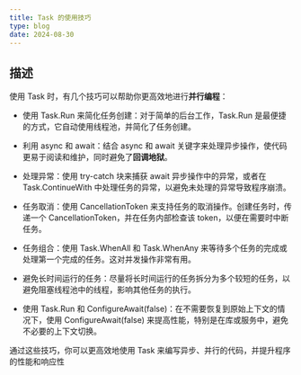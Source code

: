```yaml
---
title: Task 的使用技巧
type: blog
date: 2024-08-30
---
```


## 描述

使用 Task 时，有几个技巧可以帮助你更高效地进行**并行编程**：

- 使用 Task.Run 来简化任务创建：对于简单的后台工作，Task.Run 是最便捷的方式，它自动使用线程池，并简化了任务创建。

- 利用 async 和 await：结合 async 和 await 关键字来处理异步操作，使代码更易于阅读和维护，同时避免了**回调地狱**。

- 处理异常：使用 try-catch 块来捕获 await 异步操作中的异常，或者在 Task.ContinueWith 中处理任务的异常，以避免未处理的异常导致程序崩溃。

- 任务取消：使用 CancellationToken 来支持任务的取消操作。创建任务时，传递一个 CancellationToken，并在任务内部检查该 token，以便在需要时中断任务。

- 任务组合：使用 Task.WhenAll 和 Task.WhenAny 来等待多个任务的完成或处理第一个完成的任务。这对并发操作非常有用。

- 避免长时间运行的任务：尽量将长时间运行的任务拆分为多个较短的任务，以避免阻塞线程池中的线程，影响其他任务的执行。

- 使用 Task.Run 和 ConfigureAwait(false)：在不需要恢复到原始上下文的情况下，使用 ConfigureAwait(false) 来提高性能，特别是在库或服务中，避免不必要的上下文切换。

通过这些技巧，你可以更高效地使用 Task 来编写异步、并行的代码，并提升程序的性能和响应性
